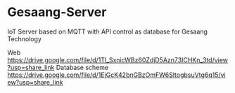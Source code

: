 # Gesaang-Server
IoT Server based on MQTT with API control as database for Gesaang Technology

Web https://drive.google.com/file/d/1Tl_SxnicWBz60ZdjD5Azn73ICHKn_3td/view?usp=share_link
Database scheme https://drive.google.com/file/d/1EjGcK42bnGBzOmFW6SltogbsuVtg6q15/view?usp=share_link
